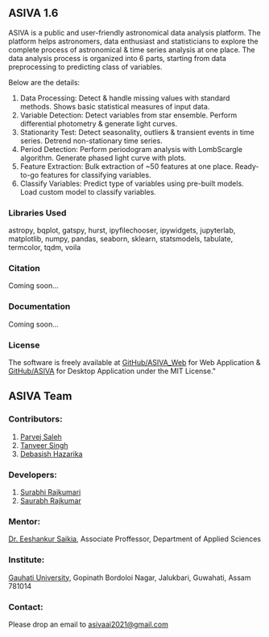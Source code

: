 ## ASIVA 1.6

ASIVA is a public and user-friendly astronomical data analysis platform. The platform helps astronomers, data enthusiast and statisticians to explore the complete process of astronomical & time series analysis at one place. The data analysis process is organized into 6 parts, starting from data preprocessing to predicting class of variables. 

Below are the details:
1. Data Processing: Detect & handle missing values with standard methods. Shows basic statistical measures of input data.
2. Variable Detection: Detect variables from star ensemble. Perform differential photometry & generate light curves.
3. Stationarity Test: Detect seasonality, outliers & transient events in time series. Detrend non-stationary time series.
4. Period Detection: Perform periodogram analysis with LombScargle algorithm. Generate phased light curve with plots.
5. Feature Extraction: Bulk extraction of ~50 features at one place. Ready-to-go features for classifying variables.
6. Classify Variables: Predict type of variables using pre-built models. Load custom model to classify variables.

### Libraries Used

astropy, bqplot, gatspy, hurst, ipyfilechooser, ipywidgets, jupyterlab, matplotlib, numpy, pandas, seaborn, sklearn, statsmodels, tabulate, termcolor, tqdm, voila


### Citation
Coming soon...


### Documentation
Coming soon...

### License

The software is freely available at [GitHub/ASIVA_Web](https://github.com/asivaai/asiva_nb) for Web Application & [GitHub/ASIVA](https://github.com/asivaai/asiva_qt) for Desktop Application under the MIT License."

## ASIVA Team

### Contributors:
1. [Parvej Saleh](https://linkedin.com/in/parvejsaleh/)
2. [Tanveer Singh](https://linkedin.com/in/tanveer-singh-250b02194/)
3. [Debasish Hazarika](https://linkedin.com/in/hazarikadebasish/)

### Developers:
1. [Surabhi Rajkumari](https://www.linkedin.com/in/surabhi-rajkumari-789b681a7)
2. [Saurabh Rajkumar](https://www.linkedin.com/in/saurabh-rajkumar-5401611b2/)

### Mentor:
[Dr. Eeshankur Saikia](https://linkedin.com/in/eeshankur-saikia-81193284/), Associate Proffessor, Department of Applied Sciences

### Institute:
[Gauhati University](https://www.gauhati.ac.in/), Gopinath Bordoloi Nagar, Jalukbari, Guwahati, Assam 781014

### Contact:
Please drop an email to [asivaai2021@gmail.com](mailto:asivaai2021@gmail.com)
